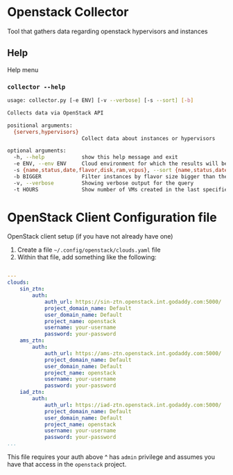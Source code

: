 # Openstack Collector

Tool that gathers data regarding openstack hypervisors and instances

## Help

Help menu
### `collector --help`
```bash
usage: collector.py [-e ENV] [-v --verbose] [-s --sort] [-b]

Collects data via OpenStack API

positional arguments:
  {servers,hypervisors}
                        Collect data about instances or hypervisors

optional arguments:
  -h, --help            show this help message and exit
  -e ENV, --env ENV     Cloud environment for which the results will be shown
  -s {name,status,date,flavor,disk,ram,vcpus}, --sort {name,status,date,flavor,disk,ram,vcpus}
  -b BIGGER             Filter instances by flavor size bigger than the provided value in GB
  -v, --verbose         Showing verbose output for the query
  -t HOURS              Show number of VMs created in the last specified hours

```

# OpenStack Client Configuration file

OpenStack client setup (if you have not already have one)

1. Create a file `~/.config/openstack/clouds.yaml` file
2. Within that file, add something like the following:
```yaml

---
clouds:
    sin_ztn:
        auth:
            auth_url: https://sin-ztn.openstack.int.godaddy.com:5000/
            project_domain_name: Default
            user_domain_name: Default
            project_name: openstack
            username: your-username
            password: your-password
    ams_ztn:
        auth:
            auth_url: https://ams-ztn.openstack.int.godaddy.com:5000/
            project_domain_name: Default
            user_domain_name: Default
            project_name: openstack
            username: your-username
            password: your-password
    iad_ztn:
        auth:
            auth_url: https://iad-ztn.openstack.int.godaddy.com:5000/
            project_domain_name: Default
            user_domain_name: Default
            project_name: openstack
            username: your-username
            password: your-password
...

```
This file requires your auth above ^ has `admin` privilege and assumes you have
that access in the `openstack` project.